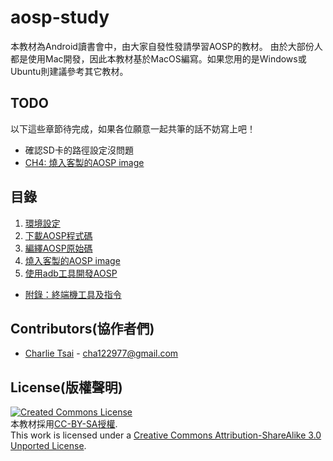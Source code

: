 # aosp-study
本教材為Android讀書會中，由大家自發性發請學習AOSP的教材。
由於大部份人都是使用Mac開發，因此本教材基於MacOS編寫。如果您用的是Windows或Ubuntu則建議參考其它教材。

## TODO
以下這些章節待完成，如果各位願意一起共筆的話不妨寫上吧！

* 確認SD卡的路徑設定沒問題
* [CH4: 燒入客製的AOSP image](/ch4_flash)


## 目錄

1. [環境設定](/ch1_setup)
2. [下載AOSP程式碼](/ch2_download)
3. [編繹AOSP原始碼](/ch3_build)
4. [燒入客製的AOSP image](/ch4_flash)
5. [使用adb工具開發AOSP](/ch5_adb)

* [附錄：終端機工具及指令](/appendix/cli-tools)

## Contributors(協作者們)

* [Charlie Tsai](https://github.com/chatea) - cha122977@gmail.com

## License(版權聲明)

[![Created Commons License](https://i.creativecommons.org/l/by-sa/3.0/88x31.png)](http://creativecommons.org/licenses/by-sa/3.0/)
<br>
本教材採用[CC-BY-SA授權](http://creativecommons.org/licenses/by-sa/3.0/).
<br>
This work is licensed under a [Creative Commons Attribution-ShareAlike 3.0 Unported License](http://creativecommons.org/licenses/by-sa/3.0/).
